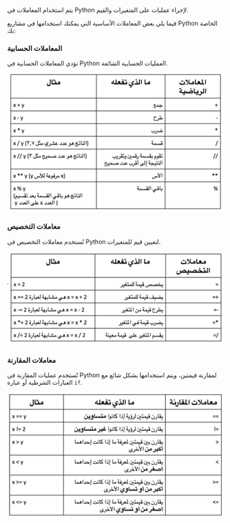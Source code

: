 يتم استخدام المعاملات في Python لإجراء عمليات على المتغيرات والقيم.

فيما يلي بعض المعاملات الأساسية التي يمكنك استخدامها في مشاريع Python الخاصة بك:

### المعاملات الحسابية

تؤدي المعاملات الحسابية في Python العمليات الحسابية الشائعة.

![جدول يوضح المعاملات الحسابية التالية: + إجراء عملية الجمع ؛ - ينفذ الطرح. *يقوم بعملية الضرب. / ينفذ القسمة ؛ // ينفذ قسمة أرضية حيث تكون الإجابة عددًا صحيحًا يزيل الكسور العشرية ؛** ينفذ الأس. ٪ يؤدي وظيفة المعامل.](images/arithmetic_operators.png)

### معاملات التخصيص

تُستخدم معاملات التخصيص في Python لتعيين قيم للمتغيرات.

![جدول يوضح عوامل التخصيص التالية: = يعين قيمة متغير يساوي ؛ + = يضيف قيمة إلى المتغير ؛ - = تطرح قيمة من المتغير ؛ * = تضرب قيمة في المتغير ؛ / = يقسم قيمة من المتغير.](images/assignment_operators.png)

### معاملات المقارنة

تُستخدم عمليات المقارنة في Python لمقارنة قيمتين، ويتم استخدامها بشكل شائع مع العبارات الشرطية أو عبارة `if`.

![جدول يوضح العوامل الحسابية التالية: == يقارن بين قيمتين لمعرفة ما إذا كانت متساوية ؛ ! = يقارن بين قيمتين لمعرفة ما إذا كانت ليست متساوية ؛ <يقارن بين قيمتين لمعرفة ما إذا كانت إحداهما أقل من الأخرى ؛ > يقارن بين قيمتين لمعرفة ما إذا كانت إحداهما أكبر من الأخرى ؛ > = يقارن بين قيمتين لمعرفة ما إذا كانت إحداهما أكبر من الأخرى أو تساويها ؛;](images/comparison_operators.png)


